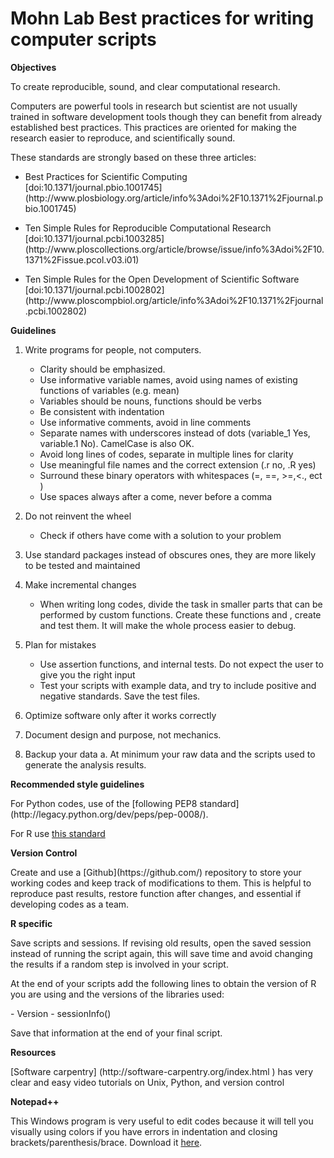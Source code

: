 Mohn Lab Best practices for writing computer scripts
==========

**Objectives**

<p>To create reproducible, sound, and clear computational research.</p>
 
<p>Computers are powerful tools in research but scientist are not usually trained in software development tools though they can benefit from already established best practices. This practices are oriented for making the research easier to reproduce, and scientifically sound.</p> 

<p>These  standards are strongly based on these three articles: </p>

* <p> Best Practices for Scientific Computing [doi:10.1371/journal.pbio.1001745](http://www.plosbiology.org/article/info%3Adoi%2F10.1371%2Fjournal.pbio.1001745)</p>
* <p>Ten Simple Rules for Reproducible Computational Research [doi:10.1371/journal.pcbi.1003285](http://www.ploscollections.org/article/browse/issue/info%3Adoi%2F10.1371%2Fissue.pcol.v03.i01)</p>

* <p>Ten Simple Rules for the Open Development of Scientific Software [doi:10.1371/journal.pcbi.1002802](http://www.ploscompbiol.org/article/info%3Adoi%2F10.1371%2Fjournal.pcbi.1002802)</p>
<p></p>

**Guidelines**


1. Write programs for people, not computers. 

    - Clarity should be emphasized. 
    - Use informative variable names, avoid using names of existing functions of variables (e.g. mean)
    - Variables should be nouns, functions should be verbs
    - Be consistent with indentation
    - Use informative comments, avoid in line comments
    - Separate names with underscores instead of dots (variable_1 Yes, variable.1 No). CamelCase is also OK.
    - Avoid long lines of codes, separate in multiple lines for clarity
    - Use meaningful file names and the correct extension (.r no, .R yes)
    - Surround these binary operators with whitespaces (=, ==, >=,<., ect )
    - Use spaces always after a come, never before a comma 

2.	Do not reinvent the wheel
    - Check if others have come with a solution to your problem
3.	Use standard packages instead of obscures ones, they are more likely to be tested and maintained
4.	Make incremental changes
    - When writing long codes, divide the task in smaller parts that can be performed by custom functions. Create these functions and , create and test them. It will make the whole process easier to debug.
5.	Plan for mistakes
    - Use assertion functions, and internal tests. Do not expect the user to give you the right input
    - Test your scripts with example data, and try to include positive and negative standards. Save the test files.
6.	Optimize software only after it works correctly
7.	Document design and purpose, not mechanics.
8.	Backup your data
a.	At minimum your raw data and the scripts used to generate the analysis results.

**Recommended style guidelines**

<p>For Python codes, use of the [following PEP8 standard](http://legacy.python.org/dev/peps/pep-0008/).

For R use [this standard](http://stat405.had.co.nz/r-style.html)</p>

**Version Control**

<p>Create and use a [Github](https://github.com/) repository to store your working codes and keep track  of modifications to them. This is helpful to reproduce past results, restore function after changes, and essential if developing  codes as a team.</p>


**R specific**

<p>Save scripts and sessions. If revising old results, open the saved session instead of running the script again, this will save time and avoid changing the results if a random step is involved in your script. </p>
<p>At the end of your scripts add the following lines to obtain the version of R you are using and the versions of the libraries used:</p>
    - Version
    - sessionInfo()
    
<p>Save that information at the end of your final script.</p>
<p></p>


**Resources**

<p>[Software carpentry] (http://software-carpentry.org/index.html
) has very clear and easy video tutorials on Unix, Python, and version control </p>
<p></p>

**Notepad++**

This Windows program is very useful to edit codes because it will tell you visually using colors if you have errors in indentation and closing brackets/parenthesis/brace. Download it [here](http://www.notepad-plus-plus.org/).
